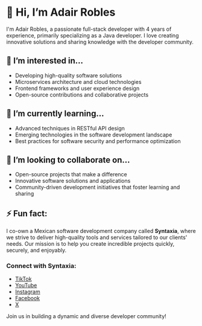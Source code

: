 # 👋 Hi, I’m Adair Robles

I'm Adair Robles, a passionate full-stack developer with 4 years of experience, primarily specializing as a Java developer. I love creating innovative solutions and sharing knowledge with the developer community.

## 👀 I’m interested in...
- Developing high-quality software solutions
- Microservices architecture and cloud technologies
- Frontend frameworks and user experience design
- Open-source contributions and collaborative projects

## 🌱 I’m currently learning...
- Advanced techniques in RESTful API design
- Emerging technologies in the software development landscape
- Best practices for software security and performance optimization

## 💞️ I’m looking to collaborate on...
- Open-source projects that make a difference
- Innovative software solutions and applications
- Community-driven development initiatives that foster learning and sharing

## ⚡ Fun fact: 
I co-own a Mexican software development company called **Syntaxia**, where we strive to deliver high-quality tools and services tailored to our clients' needs. Our mission is to help you create incredible projects quickly, securely, and enjoyably.

### Connect with Syntaxia:
- [TikTok](https://www.tiktok.com/@syntaxiamx)
- [YouTube](https://www.youtube.com/@syntaxiaMx)
- [Instagram](https://www.instagram.com/syntaxiamx/)
- [Facebook](https://www.facebook.com/syntaxia.mx)
- [X](https://x.com/SyntaxiaMx)

Join us in building a dynamic and diverse developer community!
